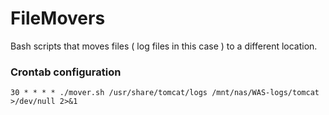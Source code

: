 # FileMovers
Bash scripts that moves files ( log files in this case ) to a different location.


### Crontab configuration

    30 * * * * ./mover.sh /usr/share/tomcat/logs /mnt/nas/WAS-logs/tomcat >/dev/null 2>&1
